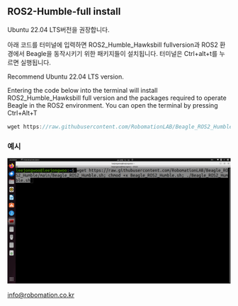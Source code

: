 ## ROS2-Humble-full install


Ubuntu 22.04 LTS버전을 권장합니다.

아래 코드를 터미널에 입력하면 ROS2_Humble_Hawksbill fullversion과 ROS2 환경에서 Beagle을 동작시키기 위한 패키지들이 설치됩니다.
터미널은 Ctrl+alt+t를 누르면 실행됩니다.


Recommend Ubuntu 22.04 LTS version.

Entering the code below into the terminal will install ROS2_Humble_Hawksbill full version and the packages required to operate Beagle in the ROS2 environment. 
You can open the terminal by pressing Ctrl+Alt+T


```javascript
wget https://raw.githubusercontent.com/RobomationLAB/Beagle_ROS2_Humble/main/Beagle_ROS2_Humble.sh; chmod +x Beagle_ROS2_Humble.sh; ./Beagle_ROS2_Humble.sh
```

### 예시

![example](typeexample.png)

info@robomation.co.kr
